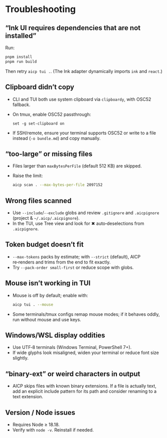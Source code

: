 # Troubleshooting

## “Ink UI requires dependencies that are not installed”
Run:
```bash
pnpm install
pnpm run build
```

Then retry `aicp tui .`. (The Ink adapter dynamically imports `ink` and `react`.)

## Clipboard didn’t copy

- CLI and TUI both use system clipboard via `clipboardy`, with OSC52 fallback.
- On tmux, enable OSC52 passthrough:

  ```
  set -g set-clipboard on
  ```
- If SSH/remote, ensure your terminal supports OSC52 or write to a file instead (`-o bundle.md`) and copy manually.

## “too-large” or missing files

- Files larger than `maxBytesPerFile` (default 512 KB) are skipped.
- Raise the limit:

  ```bash
  aicp scan . --max-bytes-per-file 2097152
  ```

## Wrong files scanned

- Use `--include`/`--exclude` globs and review `.gitignore` and `.aicpignore` (project & `~/.aicp/.aicpignore`).
- In the TUI, use Tree view and look for ✖ auto‑deselections from `.aicpignore`.

## Token budget doesn’t fit

- `--max-tokens` packs by estimate; with `--strict` (default), AICP re‑renders and trims from the end to fit exactly.
- Try `--pack-order small-first` or reduce scope with globs.

## Mouse isn’t working in TUI

- Mouse is off by default; enable with:

  ```bash
  aicp tui . --mouse
  ```
- Some terminals/tmux configs remap mouse modes; if it behaves oddly, run without mouse and use keys.

## Windows/WSL display oddities

- Use UTF‑8 terminals (Windows Terminal, PowerShell 7+).
- If wide glyphs look misaligned, widen your terminal or reduce font size slightly.

## “binary-ext” or weird characters in output

- AICP skips files with known binary extensions. If a file is actually text, add an explicit include pattern for its path and consider renaming to a text extension.

## Version / Node issues

- Requires Node ≥ 18.18.
- Verify with `node -v`. Reinstall if needed.

